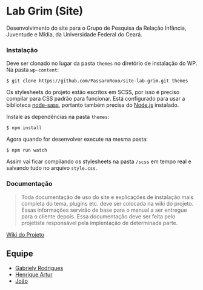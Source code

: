 # Lab Grim (Site)
Desenvolvimento do site para o Grupo de Pesquisa da Relação Infância, Juventude e Mídia, da Universidade Federal do Ceará.


### Instalação
Deve ser clonado no lugar da pasta `themes` no diretório de instalação do WP. Na pasta `wp-content`:

```
$ git clone https://github.com/PassaroRoxo/site-lab-grim.git themes
```
Os stylesheets do projeto estão escritos em SCSS, por isso é preciso compilar para CSS padrão para funcionar. Está configurado para usar a biblioteca [node-sass](https://github.com/sass/node-sass), portanto também precisa do [Node.js](https://nodejs.org) instalado.

Instale as dependências na pasta `themes`:
```
$ npm install
```
Agora quando for desenvolver execute na mesma pasta:
```
$ npm run watch
```
Assim vai ficar compilando os stylesheets na pasta `/scss` em tempo real e salvando tudo no arquivo `style.css`.

### Documentação
> Toda documentação de uso do site e explicações de instalação mais completa do tema, plugins etc. deve ser colocada na wiki do projeto. Essas informações servirão de base para o manual a ser entregue para o cliente depois. Essa documentação deve ser feita pelo projetista responsável pela implentação de determinada parte.

[Wiki do Projeto](https://github.com/PassaroRoxo/site-lab-grim/wiki)

## Equipe
* [Gabriely Rodrigues](https://github.com/gabyrodrigues)
* [Henrique Artur](https://github.com/PassaroRoxo)
* [João]() 
